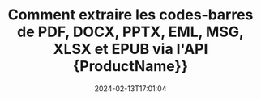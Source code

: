 ---
############################# Static ############################
layout: "auto-gen-parser"
date: 2024-02-13T17:01:04
draft: false
otherformats: ppsx ppt pptx rtf tex vdx vsdm vsdx vssm vssx vstm vstx vsx vtx xlam xls

############################# Head ############################
head_title: "Extrayez les codes-barres de Excel, Word, PDF et d'autres documents via l'API Java"
head_description: "GroupDocs.Parser for Java permet aux développeurs de logiciels d'extraire les codes-barres de PDF, MS Excel, Word, PowerPoint, Outlook, OneNote et d'autres documents dans les applications Java."

############################# Header ############################
title: "Comment extraire les codes-barres de PDF, DOCX, PPTX, EML, MSG, XLSX et EPUB via l'API {ProductName}}"
description: "L'API GroupDocs.Parser for Java permet aux développeurs de logiciels d'extraire les codes-barres de PDF, Word (DOC, DOCX), Excel (XLS, XLSX), PowerPoint( PPT, { 330}), Outlook (EML, MSG) et de nombreux autres documents Zone de page."
bg_image: "https://cms.admin.containerize.com/templates/aspose/App_Themes/V3/images/bg/header1.png"
bg_overlay: false
button:
    enable: true
    icon: "fas fa-arrow-down"
    label: "Télécharger la version d'essai gratuite"
    link: "https://downloads.groupdocs.com/parser/java"

############################# SubMenu ############################
submenu:
    enable: true

    left:
        img_alt: "GroupDocs.Parser for Java"
        image: "https://cms.admin.containerize.com/templates/groupdocs/images/product-logos/90x90-noborder/groupdocs-parser-java.png"
        product: "GroupDocs.Parser"
        platform: "Java"

    middle:
        button:

            # button loop
            - link: "https://apireference.groupdocs.com/parser/java"
              text: "Référence API"

            # button loop
            - link: "https://github.com/groupdocs-parser"
              text: "Exemples de codes"

            # button loop
            - link: "https://products.groupdocs.app/parser/family"
              text: "Démos en direct"

            # button loop
            - link: "https://purchase.groupdocs.com/pricing/parser/java"
              text: "Tarification"

    right:
        link_download: "https://downloads.groupdocs.com/parser"
        link_learn: "https://docs.groupdocs.com/parser/java"
        link_buy: "https://purchase.groupdocs.com"

############################# About ############################
about:
    enable: true
    title: "Comment extraire les codes-barres de l'API PDF fichiers Java ?"
    content: |
        L'image des codes-barres se compose d'une série de lignes noires parallèles et d'espaces blancs de largeurs variables qui peuvent être utilisés pour coder des informations dans un motif visuel. Il a été introduit dans les années 1970 et fait maintenant partie intégrante des entreprises commerciales. GroupDocs.Parser for Java est une API puissante qui permet aux programmeurs de logiciels de créer des applications pour analyser différents types de documents et en extraire du texte, des images et des codes-barres. Il a inclus la prise en charge de certains des types de documents les plus courants tels que PDF, les e-mails, les livres électroniques, les formats Microsoft Office : Word (DOC, DOCX), PowerPoint (PPT, {330 }), Excel (XLS, XLSX), e-mails (EML, MSG) et bien d'autres. L'API Java inclut la prise en charge de plusieurs fonctionnalités importantes liées à l'analyse de documents et à l'extraction de données, telles que l'extraction de texte brut, l'extraction de texte structuré, l'extraction de texte au format Markdown, l'extraction de texte d'une page ou d'une zone de page spécifique, l'extraction de code-barres d'un document, l'extraction métadonnées ou images et bien d'autres.
        
        

############################# Steps ############################
steps:
    enable: true
    title_left: "Extraire les codes-barres de PDF dans Java"
    content_left: |
        [GroupDocs.Parser for Java](/fr/parser/java/) permet aux développeurs Java d'extraire facilement les codes-barres d'un fichier PDF en mettant en œuvre quelques étapes simples.
        
        * Instanciez l'objet [Parser](https://reference.groupdocs.com/net/parser/groupdocs.parser/parser) pour le document initial ;
        * Vérifiez si le fichier prend en charge l'extraction de code-barres ;
        * Appelez la méthode [getBarcodes](https://reference.groupdocs.com/parser/java/com.groupdocs.parser/parser/#getBarcodes--) et obtenez la collection de [PageBarcodeArea](https://reference.groupdocs.com/parser/java/com.groupdocs.parser.data/pagebarcodearea/) objets ;
        * Parcourez la collection et obtenez une valeur de code-barres.

    title_right: "En savoir plus sur l'extraction de code-barres"
    content_right: |
        * <a href="https://docs.groupdocs.com/parser/java/extract-barcodes-from-document/">Comment extraire les codes-barres d'un document</a>
        * <a href="https://docs.groupdocs.com/parser/java/extract-barcodes-from-document-page/">Comment extraire les codes-barres de la page du document</a>
        * <a href="https://docs.groupdocs.com/parser/java/extract-barcodes-from-document-page-area/">Comment extraire les codes-barres de la zone de page du document</a>
    
    code: |
     {{% parser/additional-styles %}}
     {{< parser/code-parser title="Comment extraire les codes-barres du fichier PDF à l'aide de l'exemple de code Java">}}

        ```java    
        // Extraire les codes-barres du fichier PDF à l'aide de l'API GroupDocs.Parser
        // Créer une instance de la classe Parser
        try (Parser parser = new Parser(Constants.SamplePdfWithBarcodes)) {
            // // Vérifiez si le fichier prend en charge l'extraction de code-barres
            if (!parser.getFeatures().isBarcodes()) {
                System.out.println("Le fichier ne prend pas en charge l'extraction de code-barres.");
                return;
            }

            // {steps.code.scan}
            Iterable<PageBarcodeArea> barcodes = parser.getBarcodes();

            // Itérer sur les codes-barres
            for (PageBarcodeArea barcode : barcodes) {
                // Imprimer l'index des pages
                System.out.println("Page: " + barcode.getPage().getIndex());
                // Imprimer la valeur du code-barres
                System.out.println("Value: " + barcode.getValue());
            }
        }
        ```
     {{< /parser/code-parser >}}

############################# More ############################
more:
    enable: true
    title_left: "Configuration requise"
    content_left: |
        GroupDocs.Parser for Java Les API sont prises en charge sur toutes les principales plates-formes et systèmes d'exploitation. Avant d'exécuter le code ci-dessous, assurez-vous que les prérequis suivants sont installés sur votre système.
        
        * Systèmes d'exploitation : Microsoft Windows, Linux, MacOS
        * Environnements de développement : NetBeans, Intellij IDEA, Eclipse, etc.
        * Cadres
        * Téléchargez la dernière version de GroupDocs.Parser for Java depuis [Maven](https://repository.groupdocs.com/webapp/#/artifacts/browse/tree/General/repo/com/groupdocs/groupdocs-parser)

    title_right: "Pourquoi utiliser GroupDocs.Parser for Java"
    content_right: |
        * Prise en charge de l'extraction de texte brut à partir de tous les documents pris en charge    
        * Analyse de documents via des modèles définis par l'utilisateur    
        * Prise en charge complète de l'extraction de texte structuré    
        * Recherche de texte par mot-clé ainsi que par expression régulière    
        * Extraire du texte formaté, des métadonnées, des images, des conteneurs et des pièces jointes    
        * Extraire la table des matières pour certains formats de document pris en charge    
        * Analyser les données de formulaire de PDF documents    
        * Extraire les hyperliens du document   

############################# Demos ############################
demos:
    enable: true
    title: "Démos en direct - Extrayez les codes-barres de PDF en ligne"
    content: |
       Extrayez les codes-barres du fichier PDF dès maintenant en visitant le site Web [GroupDocs.Parser Live Demos](https://products.groupdocs.app/parser/barcodes/pdf).
       La démo en direct présente les avantages suivants.
        
############################# About Formats ############################
about_formats:
    enable: true

############################# More Formats ############################
more_formats:
    enable: true
    title: "Extraire les codes-barres d'autres formats de documents"
    content: |
        API d'analyse de documents et d'extraction de codes-barres Java pour les formats de fichiers et les images. Extrayez les données pour certains des formats de fichiers populaires comme indiqué ci-dessous.

############################# Back to top ###############################
back_to_top:
    enable: true
---